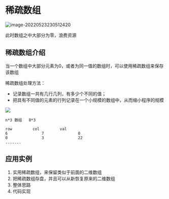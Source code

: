 

# 稀疏数组

![image-20220523230512420](https://raw.githubusercontent.com/Wishforpeace/Typora/main/picturepictureimage-20220523230512420.png)

此时数组之中大部分为零，浪费资源

## 稀疏数组介绍

当一个数组中大部分元素为0，或者为同一值的数组时，可以使用稀疏数组来保存该数组



稀疏数组处理方法：

+ 记录数组一共有几行几列，有多少个不同的值；
+ 把具有不同值的元素的行列记录在一个小规模的数组中，从而缩小程序的规模



![](https://raw.githubusercontent.com/Wishforpeace/Typora/main/pictureimage-20220523231703514.png)

```
n*3 数组   8*3

row			col			val
6				7				0				
0				3				22
.......
```

## 应用实例

1. 实用稀疏数组，来保留类似于前面的二维数组
2. 把稀疏数组存盘，并且可以从新恢复原来的二维数组
3. 整体思路
4. 代码实现